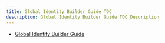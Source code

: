 ```yaml
---
title: Global Identity Builder Guide TOC
description: Global Identity Builder Guide TOC Description
---
```


- [Global Identity Builder Guide](/global-identity-builder-guide/)
